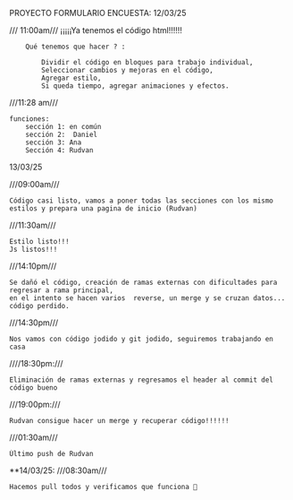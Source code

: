 PROYECTO FORMULARIO ENCUESTA:
12/03/25



/// 11:00am///
    ¡¡¡¡¡Ya tenemos el código html!!!!!!

        Qué tenemos que hacer ? :

            Dividir el código en bloques para trabajo individual,
            Seleccionar cambios y mejoras en el código,
            Agregar estilo,
            Si queda tiempo, agregar animaciones y efectos.

///11:28 am///

    funciones:
        sección 1: en común
        sección 2:  Daniel
        sección 3: Ana
        Sección 4: Rudvan



13/03/25

///09:00am///
    
    Código casi listo, vamos a poner todas las secciones con los mismo estilos y prepara una pagina de inicio (Rudvan)

///11:30am///
    
    Estilo listo!!!
    Js listos!!!

///14:10pm///
    
    Se dañó el código, creación de ramas externas con dificultades para regresar a rama principal, 
    en el intento se hacen varios  reverse, un merge y se cruzan datos... código perdido.

///14:30pm///
    
    Nos vamos con código jodido y git jodido, seguiremos trabajando en casa

////18:30pm:///
    
    Eliminación de ramas externas y regresamos el header al commit del código bueno

///19:00pm:///
    
    Rudvan consigue hacer un merge y recuperar código!!!!!!

///01:30am///

    Último push de Rudvan



**14/03/25:
///08:30am///

    Hacemos pull todos y verificamos que funciona 🙂
